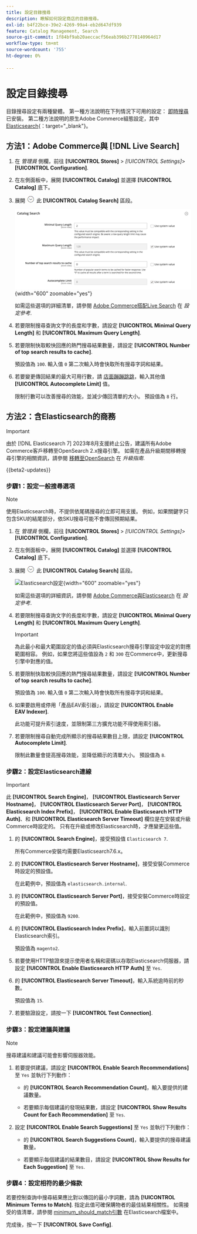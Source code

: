 ```yaml
---
title: 設定目錄搜尋
description: 瞭解如何設定商店的目錄搜尋。
exl-id: b4f22bce-39e2-4269-99a4-eb2d647df939
feature: Catalog Management, Search
source-git-commit: 1f84bf9ab20aeccacf56eab396b2778140964d17
workflow-type: tm+mt
source-wordcount: '755'
ht-degree: 0%

---
```


# 設定目錄搜尋

目錄搜尋設定有兩種變體。 第一種方法說明在下列情況下可用的設定： [即時搜尋](https://experienceleague.adobe.com/docs/commerce-merchant-services/live-search/overview.html) 已安裝。 第二種方法說明的原生Adobe Commerce組態設定，其中 [Elasticsearch][1]{：target=&quot;_blank&quot;}。

## 方法1：Adobe Commerce與 [!DNL Live Search]

1. 在 _管理員_ 側欄，前往 **[!UICONTROL Stores]** > _[!UICONTROL Settings]_>**[!UICONTROL Configuration]**.

1. 在左側面板中，展開 **[!UICONTROL Catalog]** 並選擇 **[!UICONTROL Catalog]** 底下。

1. 展開 ![展開選擇器](../assets/icon-display-expand.png) 此 **[!UICONTROL Catalog Search]** 區段。

   ![即時搜尋的目錄搜尋](../configuration-reference/catalog/assets/catalog-search-live-search.png){width="600" zoomable="yes"}

   如需這些選項的詳細清單，請參閱 [Adobe Commerce搭配Live Search](../configuration-reference/catalog/catalog.md#adobe-commerce-with-live-search) 在 _設定參考_.

1. 若要限制搜尋查詢文字的長度和字數，請設定 **[!UICONTROL Minimal Query Length]** 和 **[!UICONTROL Maximum Query Length]**.

1. 若要限制快取較快回應的熱門搜尋結果數量，請設定 **[!UICONTROL Number of top search results to cache]**.

   預設值為 `100`. 輸入值 `0` 第二次輸入時會快取所有搜尋字詞和結果。

1. 若要變更傳回結果的最大可用行數，請 [店面蹦蹦跳跳](https://experienceleague.adobe.com/docs/commerce-merchant-services/live-search/live-search-storefront/quick-tour.html)，輸入其他值 **[!UICONTROL Autocomplete Limit]** 值。

   限制行數可以改善搜尋的效能，並減少傳回清單的大小。 預設值為 `8` 行。

## 方法2：含Elasticsearch的商務

>[!IMPORTANT]
>
>由於 [!DNL Elasticsearch 7] 2023年8月支援終止公告，建議所有Adobe Commerce客戶移轉至OpenSearch 2.x搜尋引擎。 如需在產品升級期間移轉搜尋引擎的相關資訊，請參閱 [移轉至OpenSearch](https://experienceleague.adobe.com/docs/commerce-operations/upgrade-guide/prepare/opensearch-migration.html) 在 _升級指南_.

{{beta2-updates}}

### 步驟1：設定一般搜尋選項

>[!NOTE]
>
>使用Elasticsearch時，不提供依尾碼搜尋的立即可用支援。 例如，如果關鍵字只包含SKU的結尾部分，依SKU搜尋可能不會傳回預期結果。

1. 在 _管理員_ 側欄，前往 **[!UICONTROL Stores]** > _[!UICONTROL Settings]_>**[!UICONTROL Configuration]**.

1. 在左側面板中，展開 **[!UICONTROL Catalog]** 並選擇 **[!UICONTROL Catalog]** 底下。

1. 展開 ![展開選擇器](../assets/icon-display-expand.png) 此 **[!UICONTROL Catalog Search]** 區段。

   ![Elasticsearch設定](../configuration-reference/catalog/assets/catalog-search-elasticsearch.png){width="600" zoomable="yes"}

   如需這些選項的詳細資訊，請參閱 [Adobe Commerce與Elasticsearch](../configuration-reference/catalog/catalog.md#adobe-commerce-with-elasticsearch) 在 _設定參考_.

1. 若要限制搜尋查詢文字的長度和字數，請設定 **[!UICONTROL Minimal Query Length]** 和 **[!UICONTROL Maximum Query Length]**.

   >[!IMPORTANT]
   >
   >為此最小和最大範圍設定的值必須與Elasticsearch搜尋引擎設定中設定的對應範圍相容。 例如，如果您將這些值設為 `2` 和 `300` 在Commerce中，更新搜尋引擎中對應的值。

1. 若要限制快取較快回應的熱門搜尋結果數量，請設定 **[!UICONTROL Number of top search results to cache]**.

   預設值為 `100`. 輸入值 `0` 第二次輸入時會快取所有搜尋字詞和結果。

1. 如果要啟用或停用「產品EAV索引器」，請設定 **[!UICONTROL Enable EAV Indexer]**.

   此功能可提升索引速度，並限制第三方擴充功能不得使用索引器。

1. 若要限制搜尋自動完成所顯示的搜尋結果數目上限，請設定 **[!UICONTROL Autocomplete Limit]**.

   限制此數量會提高搜尋效能，並降低顯示的清單大小。 預設值為 `8`.

### 步驟2：設定Elasticsearch連線

>[!IMPORTANT]
>
>此 **[!UICONTROL Search Engine]**， **[!UICONTROL Elasticsearch Server Hostname]**， **[!UICONTROL Elasticsearch Server Port]**， **[!UICONTROL Elasticsearch Index Prefix]**， **[!UICONTROL Enable Elasticsearch HTTP Auth]**、和 **[!UICONTROL Elasticsearch Server Timeout]** 欄位是在安裝或升級Commerce時設定的。 只有在升級或修改Elasticsearch時，才應變更這些值。

1. 的 **[!UICONTROL Search Engine]**，接受預設值 `Elasticsearch 7`.

   所有Commerce安裝均需要Elasticsearch7.6.x。

1. 的 **[!UICONTROL Elasticsearch Server Hostname]**，接受安裝Commerce時設定的預設值。

   在此範例中，預設值為 `elasticsearch.internal`.

1. 的 **[!UICONTROL Elasticsearch Server Port]**，接受安裝Commerce時設定的預設值。

   在此範例中，預設值為 `9200`.

1. 的 **[!UICONTROL Elasticsearch Index Prefix]**，輸入前置詞以識別Elasticsearch索引。

   預設值為 `magento2`.

1. 若要使用HTTP驗證來提示使用者名稱和密碼以存取Elasticsearch伺服器，請設定 **[!UICONTROL Enable Elasticsearch HTTP Auth]** 至 `Yes`.

1. 的 **[!UICONTROL Elasticsearch Server Timeout]**，輸入系統逾時前的秒數。

   預設值為 `15`.

1. 若要驗證設定，請按一下 **[!UICONTROL Test Connection]**.

### 步驟3：設定建議與建議

>[!NOTE]
>
>搜尋建議和建議可能會影響伺服器效能。

1. 若要提供建議，請設定 **[!UICONTROL Enable Search Recommendations]** 至 `Yes` 並執行下列動作：

   - 的 **[!UICONTROL Search Recommendation Count]**，輸入要提供的建議數量。

   - 若要顯示每個建議的發現結果數，請設定 **[!UICONTROL Show Results Count for Each Recommendation]** 至 `Yes`.

1. 設定 **[!UICONTROL Enable Search Suggestions]** 至 `Yes` 並執行下列動作：

   - 的 **[!UICONTROL Search Suggestions Count]**，輸入要提供的搜尋建議數量。

   - 若要顯示每個建議的結果數目，請設定 **[!UICONTROL Show Results for Each Suggestion]** 至 `Yes`.

### 步驟4：設定相符的最少條款

若要控制查詢中搜尋結果應比對以傳回的最小字詞數，請為 **[!UICONTROL Minimum Terms to Match]**. 指定此值可確保購物者的最佳結果相關性。 如需接受的值清單，請參閱 [minimum_should_match引數](https://www.elastic.co/guide/en/elasticsearch/reference/current/query-dsl-minimum-should-match.html) 在Elasticsearch檔案中。

完成後，按一下 **[!UICONTROL Save Config]**.

[1]: https://experienceleague.adobe.com/docs/commerce-operations/installation-guide/prerequisites/search-engine/overview.html
[2]: https://experienceleague.adobe.com/docs/commerce-operations/configuration-guide/search/overview-search.html
